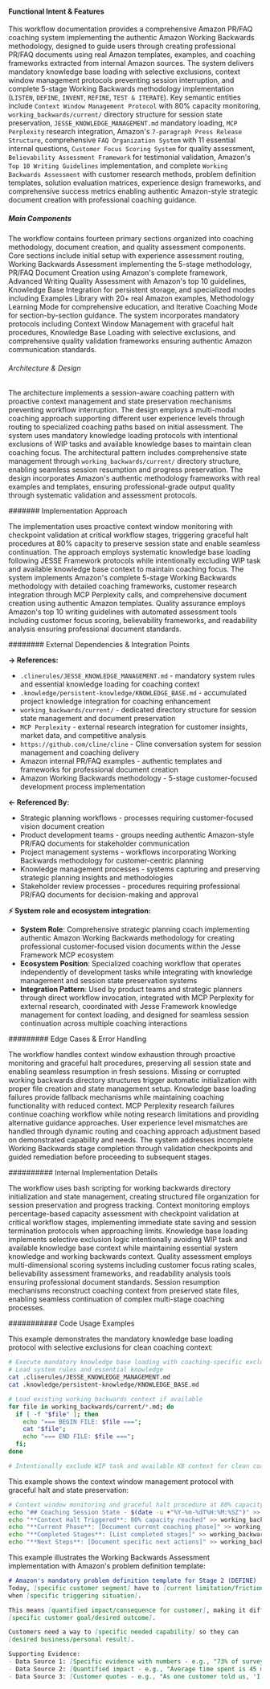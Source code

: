 <!-- CACHE_METADATA_START -->
<!-- Source File: {PROJECT_ROOT}/jesse-framework-mcp/jesse_framework_mcp/embedded_content/workflows/jesse_amazon_prfaq_coach.md -->
<!-- Cached On: 2025-07-06T12:06:46.672167 -->
<!-- Source Modified: 2025-06-26T15:49:42.702307 -->
<!-- Cache Version: 1.0 -->
<!-- CACHE_METADATA_END -->

#### Functional Intent & Features

This workflow documentation provides a comprehensive Amazon PR/FAQ coaching system implementing the authentic Amazon Working Backwards methodology, designed to guide users through creating professional PR/FAQ documents using real Amazon templates, examples, and coaching frameworks extracted from internal Amazon sources. The system delivers mandatory knowledge base loading with selective exclusions, context window management protocols preventing session interruption, and complete 5-stage Working Backwards methodology implementation (`LISTEN`, `DEFINE`, `INVENT`, `REFINE`, `TEST & ITERATE`). Key semantic entities include `Context Window Management Protocol` with 80% capacity monitoring, `working_backwards/current/` directory structure for session state preservation, `JESSE_KNOWLEDGE_MANAGEMENT.md` mandatory loading, `MCP Perplexity` research integration, Amazon's `7-paragraph Press Release Structure`, comprehensive `FAQ Organization System` with 11 essential internal questions, `Customer Focus Scoring System` for quality assessment, `Believability Assessment Framework` for testimonial validation, Amazon's `Top 10 Writing Guidelines` implementation, and complete `Working Backwards Assessment` with customer research methods, problem definition templates, solution evaluation matrices, experience design frameworks, and comprehensive success metrics enabling authentic Amazon-style strategic document creation with professional coaching guidance.

##### Main Components

The workflow contains fourteen primary sections organized into coaching methodology, document creation, and quality assessment components. Core sections include initial setup with experience assessment routing, Working Backwards Assessment implementing the 5-stage methodology, PR/FAQ Document Creation using Amazon's complete framework, Advanced Writing Quality Assessment with Amazon's top 10 guidelines, Knowledge Base Integration for persistent storage, and specialized modes including Examples Library with 20+ real Amazon examples, Methodology Learning Mode for comprehensive education, and Iterative Coaching Mode for section-by-section guidance. The system incorporates mandatory protocols including Context Window Management with graceful halt procedures, Knowledge Base Loading with selective exclusions, and comprehensive quality validation frameworks ensuring authentic Amazon communication standards.

###### Architecture & Design

The architecture implements a session-aware coaching pattern with proactive context management and state preservation mechanisms preventing workflow interruption. The design employs a multi-modal coaching approach supporting different user experience levels through routing to specialized coaching paths based on initial assessment. The system uses mandatory knowledge loading protocols with intentional exclusions of WIP tasks and available knowledge bases to maintain clean coaching focus. The architectural pattern includes comprehensive state management through `working_backwards/current/` directory structure, enabling seamless session resumption and progress preservation. The design incorporates Amazon's authentic methodology frameworks with real examples and templates, ensuring professional-grade output quality through systematic validation and assessment protocols.

####### Implementation Approach

The implementation uses proactive context window monitoring with checkpoint validation at critical workflow stages, triggering graceful halt procedures at 80% capacity to preserve session state and enable seamless continuation. The approach employs systematic knowledge base loading following JESSE Framework protocols while intentionally excluding WIP task and available knowledge base context to maintain coaching focus. The system implements Amazon's complete 5-stage Working Backwards methodology with detailed coaching frameworks, customer research integration through MCP Perplexity calls, and comprehensive document creation using authentic Amazon templates. Quality assurance employs Amazon's top 10 writing guidelines with automated assessment tools including customer focus scoring, believability frameworks, and readability analysis ensuring professional document standards.

######## External Dependencies & Integration Points

**→ References:**
- `.clinerules/JESSE_KNOWLEDGE_MANAGEMENT.md` - mandatory system rules and essential knowledge loading for coaching context
- `.knowledge/persistent-knowledge/KNOWLEDGE_BASE.md` - accumulated project knowledge integration for coaching enhancement
- `working_backwards/current/` - dedicated directory structure for session state management and document preservation
- `MCP Perplexity` - external research integration for customer insights, market data, and competitive analysis
- `https://github.com/cline/cline` - Cline conversation system for session management and coaching delivery
- Amazon internal PR/FAQ examples - authentic templates and frameworks for professional document creation
- Amazon Working Backwards methodology - 5-stage customer-focused development process implementation

**← Referenced By:**
- Strategic planning workflows - processes requiring customer-focused vision document creation
- Product development teams - groups needing authentic Amazon-style PR/FAQ documents for stakeholder communication
- Project management systems - workflows incorporating Working Backwards methodology for customer-centric planning
- Knowledge management processes - systems capturing and preserving strategic planning insights and methodologies
- Stakeholder review processes - procedures requiring professional PR/FAQ documents for decision-making and approval

**⚡ System role and ecosystem integration:**
- **System Role**: Comprehensive strategic planning coach implementing authentic Amazon Working Backwards methodology for creating professional customer-focused vision documents within the Jesse Framework MCP ecosystem
- **Ecosystem Position**: Specialized coaching workflow that operates independently of development tasks while integrating with knowledge management and session state preservation systems
- **Integration Pattern**: Used by product teams and strategic planners through direct workflow invocation, integrated with MCP Perplexity for external research, coordinated with Jesse Framework knowledge management for context loading, and designed for seamless session continuation across multiple coaching interactions

######### Edge Cases & Error Handling

The workflow handles context window exhaustion through proactive monitoring and graceful halt procedures, preserving all session state and enabling seamless resumption in fresh sessions. Missing or corrupted working backwards directory structures trigger automatic initialization with proper file creation and state management setup. Knowledge base loading failures provide fallback mechanisms while maintaining coaching functionality with reduced context. MCP Perplexity research failures continue coaching workflow while noting research limitations and providing alternative guidance approaches. User experience level mismatches are handled through dynamic routing and coaching approach adjustment based on demonstrated capability and needs. The system addresses incomplete Working Backwards stage completion through validation checkpoints and guided remediation before proceeding to subsequent stages.

########## Internal Implementation Details

The workflow uses bash scripting for working backwards directory initialization and state management, creating structured file organization for session preservation and progress tracking. Context monitoring employs percentage-based capacity assessment with checkpoint validation at critical workflow stages, implementing immediate state saving and session termination protocols when approaching limits. Knowledge base loading implements selective exclusion logic intentionally avoiding WIP task and available knowledge base context while maintaining essential system knowledge and working backwards context. Quality assessment employs multi-dimensional scoring systems including customer focus rating scales, believability assessment frameworks, and readability analysis tools ensuring professional document standards. Session resumption mechanisms reconstruct coaching context from preserved state files, enabling seamless continuation of complex multi-stage coaching processes.

########### Code Usage Examples

This example demonstrates the mandatory knowledge base loading protocol with selective exclusions for clean coaching context:

```bash
# Execute mandatory knowledge base loading with coaching-specific exclusions
# Load system rules and essential knowledge
cat .clinerules/JESSE_KNOWLEDGE_MANAGEMENT.md
cat .knowledge/persistent-knowledge/KNOWLEDGE_BASE.md

# Load existing working backwards context if available
for file in working_backwards/current/*.md; do 
  if [ -f "$file" ]; then 
    echo "=== BEGIN FILE: $file ==="; 
    cat "$file"; 
    echo "=== END FILE: $file ==="; 
  fi; 
done

# Intentionally exclude WIP task and available KB context for clean coaching focus
```

This example shows the context window management protocol with graceful halt and state preservation:

```bash
# Context window monitoring and graceful halt procedure at 80% capacity
echo "## Coaching Session State - $(date -u +"%Y-%m-%dT%H:%M:%SZ")" >> working_backwards/current/coaching_session_state.md
echo "**Context Halt Triggered**: 80% capacity reached" >> working_backwards/current/coaching_session_state.md
echo "**Current Phase**: [Document current coaching phase]" >> working_backwards/current/coaching_session_state.md
echo "**Completed Stages**: [List completed stages]" >> working_backwards/current/coaching_session_state.md
echo "**Next Steps**: [Document specific next actions]" >> working_backwards/current/coaching_session_state.md
```

This example illustrates the Working Backwards Assessment implementation with Amazon's problem definition template:

```markdown
# Amazon's mandatory problem definition template for Stage 2 (DEFINE)
Today, [specific customer segment] have to [current limitation/friction/manual process] 
when [specific triggering situation]. 

This means [quantified impact/consequence for customer], making it difficult to 
[specific customer goal/desired outcome].

Customers need a way to [specific needed capability] so they can 
[desired business/personal result].

Supporting Evidence:
- Data Source 1: [Specific evidence with numbers - e.g., "73% of surveyed customers report..."]
- Data Source 2: [Quantified impact - e.g., "Average time spent is 45 minutes per task"]  
- Data Source 3: [Customer quotes - e.g., "As one customer told us, 'I waste 2 hours daily on...'"]
```